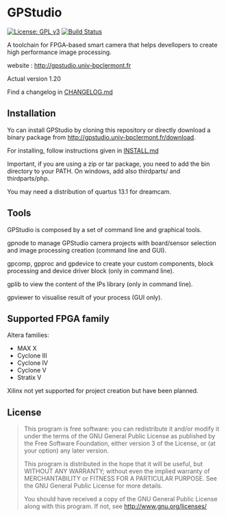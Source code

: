 # GPStudio

[![License: GPL v3](https://img.shields.io/badge/License-GPL%20v3-blue.svg)](http://www.gnu.org/licenses/gpl-3.0)
[![Build Status](https://travis-ci.org/DreamIP/GPStudio.svg?branch=dev)](https://travis-ci.org/DreamIP/GPStudio)

A toolchain for FPGA-based smart camera that helps devellopers to
create high performance image processing.

website : <http://gpstudio.univ-bpclermont.fr>

Actual version 1.20

Find a changelog in [CHANGELOG.md](CHANGELOG.md)

## Installation
Yo can install GPStudio by cloning this repository or directly download 
a binary package from <http://gpstudio.univ-bpclermont.fr/download>.

For installing, follow instructions given in [INSTALL.md](INSTALL.md)

Important, if you are using a zip or tar package, you need to add the
bin directory to your PATH. On windows, add also thirdparts/ and 
thirdparts/php.

You may need a distribution of quartus 13.1 for dreamcam.

## Tools
GPStudio is composed by a set of command line and graphical tools.

gpnode to manage GPStudio camera projects with board/sensor selection
and image processing creation (command line and GUI).

gpcomp, gpproc and gpdevice to create your custom components, block
processing and device driver block (only in command line).

gplib to view the content of the IPs library (only in command line).

gpviewer to visualise result of your process (GUI only).

## Supported FPGA family

Altera families:

* MAX X
* Cyclone III
* Cyclone IV
* Cyclone V
* Stratix V

Xilinx not yet supported for project creation but have been planned.

## License
> This program is free software: you can redistribute it and/or modify
> it under the terms of the GNU General Public License as published by
> the Free Software Foundation, either version 3 of the License, or
> (at your option) any later version.
> 
> This program is distributed in the hope that it will be useful,
> but WITHOUT ANY WARRANTY; without even the implied warranty of
> MERCHANTABILITY or FITNESS FOR A PARTICULAR PURPOSE.  See the
> GNU General Public License for more details.
> 
> You should have received a copy of the GNU General Public License
> along with this program.  If not, see <http://www.gnu.org/licenses/>
